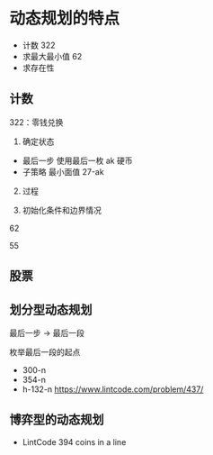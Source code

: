 # 动态规划的特点

- 计数 322
- 求最大最小值 62
- 求存在性

## 计数

322：零钱兑换

1. 确定状态

- 最后一步 使用最后一枚 ak 硬币
- 子策略 最小面值 27-ak

2. 过程

3. 初始化条件和边界情况

62

55

## 股票

## 划分型动态规划

最后一步 -> 最后一段

枚举最后一段的起点

- 300-n
- 354-n
- h-132-n https://www.lintcode.com/problem/437/

## 博弈型的动态规划

- LintCode 394 coins in a line
